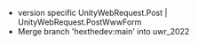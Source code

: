 * version specific UnityWebRequest.Post | UnityWebRequest.PostWwwForm
* Merge branch 'hexthedev:main' into uwr_2022
